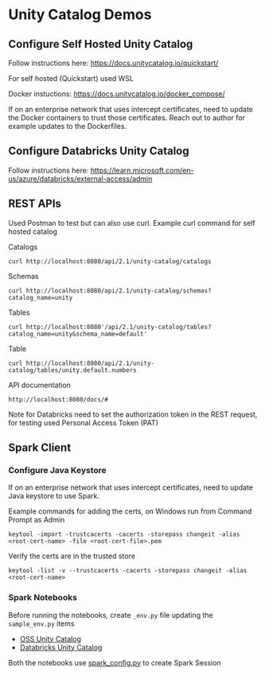 # Unity Catalog Demos

## Configure Self Hosted Unity Catalog

Follow instructions here: https://docs.unitycatalog.io/quickstart/

For self hosted (Quickstart) used WSL

Docker instuctions: https://docs.unitycatalog.io/docker_compose/

If on an enterprise network that uses intercept certificates, need to update the Docker containers to trust those certificates. Reach out to author for example updates to the Dockerfiles.

## Configure Databricks Unity Catalog

Follow instructions here: https://learn.microsoft.com/en-us/azure/databricks/external-access/admin

## 

## REST APIs

Used Postman to test but can also use curl. Example curl command for self hosted catalog

Catalogs
```
curl http://localhost:8080/api/2.1/unity-catalog/catalogs
```

Schemas
```
curl http://localhost:8080/api/2.1/unity-catalog/schemas?catalog_name=unity
```

Tables
```
curl http://localhost:8080'/api/2.1/unity-catalog/tables?catalog_name=unity&schema_name=default'
```

Table
```
curl http://localhost:8080/api/2.1/unity-catalog/tables/unity.default.numbers
```

API documentation
```
http://localhost:8080/docs/#
```

Note for Databricks need to set the authorization token in the REST request, for testing used Personal Access Token (PAT)

## Spark Client

### Configure Java Keystore 

If on an enterprise network that uses intercept certificates, need to update Java keystore to use Spark.

Example commands for adding the certs, on Windows run from Command Prompt as Admin
```
keytool -import -trustcacerts -cacerts -storepass changeit -alias <root-cert-name> -file <root-cert-file>.pem
```

Verify the certs are in the trusted store
```
keytool -list -v --trustcacerts -cacerts -storepass changeit -alias <root-cert-name>
```

### Spark Notebooks

Before running the notebooks, create `_env.py` file updating the `sample_env.py` items

- [OSS Unity Catalog](unity_catalog_oss_spark_client.ipynb)
- [Databricks Unity Catalog](unity_catalog_databricks_spark_client.ipynb)

Both the notebooks use [spark_config.py](./spark_config.py) to create Spark Session
